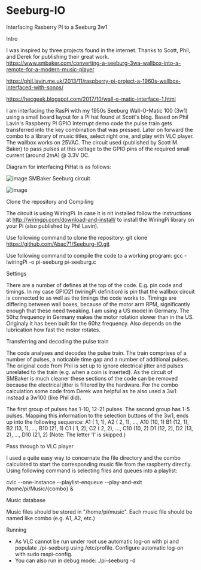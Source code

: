 # Seeburg-IO
Interfacing Rasberry PI to a Seeburg 3w1

Intro

I was inspired by three projects found in the internet. Thanks to Scott, Phil, and Derek for publishing their great work.
https://www.smbaker.com/converting-a-seeburg-3wa-wallbox-into-a-remote-for-a-modern-music-player

https://phil.lavin.me.uk/2013/11/raspberry-pi-project-a-1960s-wallbox-interfaced-with-sonos/

https://hecgeek.blogspot.com/2017/10/wall-o-matic-interface-1.html

I am interfacing the RasPi with my 1950s Seeburg Wall-O-Matic 100 (3w1) using a small board layout for a Pi hat found at Scott's blog. Based on Phil Lavin's Raspberry PI GPIO Interrupt demo code the pulse train gets transferred into the key combination that was pressed. Later on forward the combo to a library of music titles, select right one, and play with VLC player.
The wallbox works on 25VAC. The circuit used (published by Scott M. Baker) to pass pulses at this voltage to the GPIO pins of the required small current (around 2mA) @ 3.3V DC.


Diagram for interfacing PiHat is as follows:

![image](https://user-images.githubusercontent.com/85778633/121767230-50048980-cb57-11eb-9314-8462704bcdc8.png)
SMBaker Seeburg circuit

![image](https://user-images.githubusercontent.com/85778633/133966388-b3921bbc-9de0-4360-9e74-1f9b1a4c414d.png)


Clone the repository and Compiling

The circuit is using WiringPi. In case it is nit installed follow the instructions at http://wiringpi.com/download-and-install/ to install the WiringPi library on your Pi (also published by Phil Lavin).

Use following command to clone the repository: git clone https://github.com/Abac71/Seeburg-IO.git

Use following command to compile the code to a working program: gcc -lwiringPi -o pi-seeburg pi-seeburg.c


Settings

There are a number of defines at the top of the code. E.g. pin code and timings.
In my case GPIO21 (wiringPi definition) is pin that the wallbox circuit is connected to as well as the timings the code works to. Timings are differing between wall boxes, because of the motor arm RPM, significantly enough that these need tweaking. I am using a US model in Germany. The 50hz frequency in Germany makes the motor rotation slower than in the US. Originaly it has been built for the 60hz frequency. Also depends on the lubrication how fast the motor rotates.


Transferring and decoding the pulse train

The code analyses and decodes the pulse train. The train comprises of a number of pulses, a noticable time gap and a number of additional pulses. The original code from Phil is set up to ignore electrical jitter and pulses unrelated to the train (e.g. when a coin is inserted). As the circuit of SMBaker is much cleaner these sections of the code can be removed because the electrical jitter is filtered by the hardware. For the combo calculation some code from Derek was helpful as he also used a 3w1 instead a 3w100 (like Phil did).

The first group of pulses has 1-10, 12-21 pulses. The second group has 1-5 pulses. Mapping this information to the selection buttons of the 3w1, ends up into the following sequence:
    A1 ( 1, 1), A2 ( 2, 1), ..., A10 (10, 1)
    B1 (12, 1), B2 (13, 1), ..., B10 (21, 1)
    C1 ( 1, 2), C2 ( 2, 2), ..., C10 (10, 2)
    D1 (12, 2), D2 (13, 2), ..., D10 (21, 2)
    (Note: The letter 'I' is skipped.)


Pass through to VLC player

I used a quite easy way to concernate the file directory and the combo calculated to start the corresponding music file from the raspberry directly.
Using following command is selecting files and queues into a playlist:

cvlc --one-instance --playlist-enqueue --play-and-exit /home/pi/Music/{combo} &


Music database

Music files should be stored in "/home/pi/music". Each music file should be named like combo (e.g. A1, A2, etc.)


Running

- As VLC cannot be run under root use automatic log-on with pi and populate ./pi-seeburg using /etc/profile. Configure automatic log-on with sudo raspi-config.
- You can also run in debug mode: ./pi-seeburg -d
